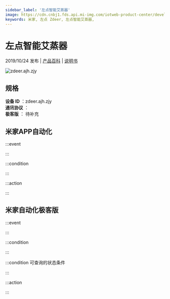 ```yaml
---
sidebar_label: '左点智能艾蒸器'
image: https://cdn.cnbj1.fds.api.mi-img.com/iotweb-product-center/developer_15692257949484NHqj3uj.png?GalaxyAccessKeyId=AKVGLQWBOVIRQ3XLEW&Expires=9223372036854775807&Signature=Bf9iQTMORzGJan9W5fstCy7y1dM=
keywords: 米家, 左点 Zdeer, 左点智能艾蒸器, 
---
```

# 左点智能艾蒸器

2019/10/24 发布 | [产品百科](https://home.mi.com/webapp/content/baike/product/index.html?model=zdeer.ajh.zjy/) | [说明书](https://home.mi.com/views/introduction.html?model=zdeer.ajh.zjy&region=cn)

![zdeer.ajh.zjy](https://cdn.cnbj1.fds.api.mi-img.com/iotweb-product-center/developer_15692257949484NHqj3uj.png?GalaxyAccessKeyId=AKVGLQWBOVIRQ3XLEW&Expires=9223372036854775807&Signature=Bf9iQTMORzGJan9W5fstCy7y1dM=)

## 规格  
> 
**设备 ID** ：zdeer.ajh.zjy  
**通讯协议** ：  
**极客版**  ： 待补充 


## 米家APP自动化  

:::event  

:::

:::condition  

:::

:::action   

:::

## 米家自动化极客版  

:::event  

:::

:::condition  

:::

:::condition 可查询的状态条件  

:::

:::action  

:::

        
